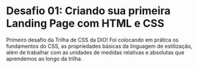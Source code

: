 # Desafio 01: Criando sua primeira Landing Page com HTML e CSS

Primeiro desafio da Trilha de CSS da DIO! Foi colocando em prática os fundamentos do CSS, as propriedades básicas da linguagem de estilização, além de trabalhar com as unidades de medidas relativas e absolutas que aprendemos ao longo da trilha.
